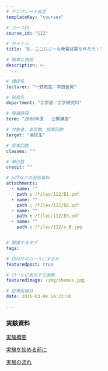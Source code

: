 ```yaml
---
# テンプレート指定
templateKey: "courses"

# コースID
course_id: "112"

# タイトル
title: "B.-エコロジーな発電装置を作ろう！"

# 簡単な説明
description: >-
  ...

# 講師名
lecturer: "一野祐亮／本田善央"

# 部局名
department: "工学部／工学研究科"

# 開講時限
term: "2008年度	公開講座"

# 対象者、単位数、授業回数
target: "高校生"

# 授業回数
classes: ""

# 単位数
credit: ""

# pdfなどの追加資料
attachments: 
  - name: "" 
    path : /files/112/B1.pdf
  - name: "" 
    path : /files/112/B2.pdf
  - name: "" 
    path : /files/112/B3.pdf
  - name: "" 
    path : /files/112/s_B.jpg


# 関連するタグ
tags:

# 色付けのロールにするか
featuredpost: true

# ロールに表示する画像
featuredimage: /img/chemex.jpg

# 記事投稿日
date: 2016-03-04 14:23:00

---
```






### 実験資料


[実験概要](/files/112/B1.pdf) 


[実験を始める前に](/files/112/B2.pdf) 


[実験の流れ](/files/112/B3.pdf) 


